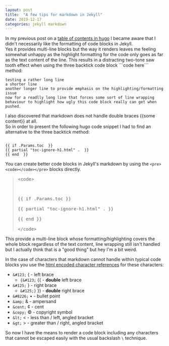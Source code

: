 ```yaml
---
layout: post
title:  "A few tips for markdown in Jekyll"
date: 2019-12-17
categories: jekyll markdown
---
```


In my previous post on a [table of contents in hugo](/hugo/markdown/2018/10/18/hugo-toc.html) I became aware that I didn't necessarily like the formatting of code blocks in Jekyll.  
Yes it provides multi-line blocks but the way it renders leaves me feeling somewhat unhappy as the highlight formatting for the code only goes as far as the text content of the line. This results in a distracting two-tone saw tooth effect when using the three backtick code block \`\`\`code here\`\`\` method:  
```
testing a rather long line 
a shorter line
another longer line to provide emphasis on the highlighting/formatting issue
now for a readlly long line that forces some sort of line wrapping behaviour to highlight how ugly this code block really can get when pushed.
```
I also discovered that markdown does not handle double braces {\{some content\}} at all.  
So in order to present the following hugo code snippet I had to find an alternative to the three backtick method: 

<pre><code>
{&#123; if .Params.toc  &#125;}
{&#123; partial "toc-ignore-h1.html" .  &#125;}  
{&#123; end  &#125;}
</code></pre>

You can create better code blocks in Jekyll's markdown by using the `<pre><code></code></pre>` blocks directly.  

>\<code><pre>  
>{&#123; if .Params.toc  &#125;}  
>{&#123; partial "toc-ignore-h1.html" .  &#125;}    
>{&#123; end  &#125;}  
>\</code></pre>  

This provide a multi-line block whose formatting/highlighting covers the whole block regardless of the text content, line wrapping still isn't handled but I actually think that is a "good thing" but hey I'm a bit weird.  
  
In the case of characters that markdown cannot handle within typical code blocks you use the [html encoded character references](https://en.wikipedia.org/wiki/Character_encodings_in_HTML#Character_references) for these characters:
* `&#123;` &#123; - left brace
	* `{&#123;` {&#123; - **double** left brace
* `&#125;` &#125; - right brace
	* `&#125;}` &#125;} - **double** right brace
* `&#8226;` &#8226; - bullet point
* `&amp;` &amp; - ampersand
* `&cent;` &cent; - cent
* `&copy;` &copy; - copyright symbol
* `&lt;` &lt; - less than / left, angled bracket
* `&gt;` &gt; - greater than / right, angled bracket

So now I have the means to render a code block including any characters that cannot be escaped easily with the usual backslash `\` technique.